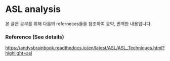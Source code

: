 # ASL analysis

본 글은 공부를 위해 다음의 referneces들을 참조하여 요약, 번역한 내용입니다.

### Reference (See details)
https://andysbrainbook.readthedocs.io/en/latest/ASL/ASL_Techniques.html?highlight=asl

